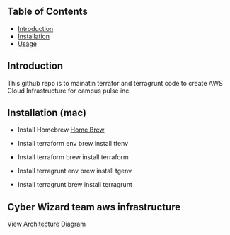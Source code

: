 ## Table of Contents
- [Introduction](#introduction)
- [Installation](#installation)
- [Usage](#usage)

## Introduction
This github repo is to mainatin terrafor and terragrunt code to create AWS Cloud Infrastructure for campus pulse inc.

## Installation (mac)
- Install Homebrew
[Home Brew](https://brew.sh/)
- Install terraform env
        brew install tfenv

- Install terraform
    brew install terraform

- Install terragrunt env
    brew install tgenv

- Install terragrunt
    brew install terragrunt

## Cyber Wizard team aws infrastructure
[View Architecture Diagram](docs/cyber-wizard/)

